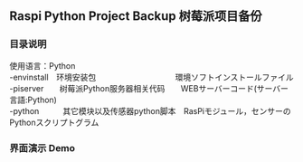 ## Raspi Python Project Backup  树莓派项目备份
### 目录说明 
使用语言：Python  
-envinstall　环境安装包　　　　　　　　　　環境ソフトインストールファイル  
-piserver　　树莓派Python服务器相关代码　　WEBサーバーコード(サーバー言語:Python)  
-python　　　其它模块以及传感器python脚本　RasPiモジュール，センサーのPythonスクリプトグラム  
### 界面演示  Demo
